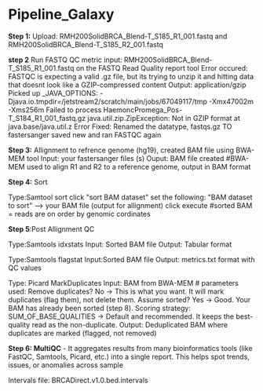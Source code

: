 # Pipeline_Galaxy

**Step 1:**
Upload: RMH200SolidBRCA_Blend-T_S185_R1_001.fastq and RMH200SolidBRCA_Blend-T_S185_R2_001.fastq

**step 2**  Run FASTQ QC metric
input: RMH200SolidBRCA_Blend-T_S185_R1_001.fastq on the FASTQ Read Quality report tool
Error occured: FASTQC is expecting a valid .gz file, but its trying to unzip it and hitting data that doesnt look like a GZIP-compressed content
Output: application/gzip 
        Picked up _JAVA_OPTIONS: -Djava.io.tmpdir=/jetstream2/scratch/main/jobs/67049117/tmp -Xmx47002m -Xms256m
        Failed to process HaemoncPromega_Pos-T_S184_R1_001_fastq.gz
        java.util.zip.ZipException: Not in GZIP format at java.base/java.util.z
Error Fixed: Renamed the datatype, fastqs.gz TO fastersanger
saved new and ran FASTQC again

**Step 3:** Allignment to refrence genome (hg19), created BAM file using BWA-MEM tool
Input: your fastersanger files (s)
Ouput: BAM file created 
        #BWA-MEM used to align R1 and R2 to a reference genome, output in BAM format

**Step 4:** Sort 

Type:Samtool sort
click "sort BAM dataset"
set the following: "BAM dataset to sort" --> your BAM file (output for allignment)
click execute 
    #sorted BAM = reads are on order by genomic cordinates

**Step 5**:Post Allignment QC 

Type:Samtools idxstats
Input: Sorted BAM file
Output: Tabular format 

Type:Samtools flagstat
Input:Sorted BAM file
Output: metrics.txt format with QC values 

Type: Picard MarkDuplicates
Input: BAM from BWA-MEM 
        # parameters used:
        Remove duplicates? No → This is what you want. It will mark duplicates (flag them), not delete them.
        Assume sorted? Yes → Good. Your BAM has already been sorted (step 8).
        Scoring strategy: SUM_OF_BASE_QUALITIES → Default and recommended. It keeps the best-quality read as the non-duplicate.
Output: Deduplicated BAM where duplicates are marked (flagged, not removed)

**Step 6: MultiQC** - It aggregates results from many bioinformatics tools (like FastQC, Samtools, Picard, etc.) into a single report. This helps spot trends, issues, or anomalies across sample

Intervals file: BRCADirect.v1.0.bed.intervals
